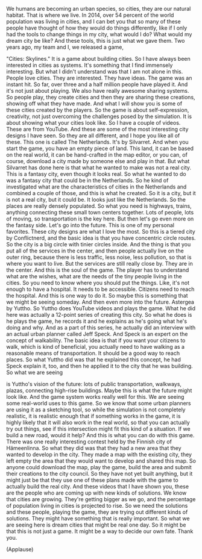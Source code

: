 
We humans are becoming an urban species,
so cities, they are our natural habitat.
That is where we live.
In 2014, over 54 percent
of the world population
was living in cities,
and I can bet you
that so many of these people have thought
of how they would do things differently,
like if I only had the tools
to change things in my city,
what would I do?
What would my dream city be like?
And these tools,
this is just what we gave them.
Two years ago, my team and I,
we released a game,

&quot;Cities: Skylines.&quot;
It is a game about building cities.
So I have always been
interested in cities as systems.
It&#39;s something that I find
immensely interesting.
But what I didn&#39;t understand
was that I am not alone in this.
People love cities.
They are interested. They have ideas.
The game was an instant hit.
So far, over three and a half
million people have played it.
And it&#39;s not just about playing.
We also have really awesome
sharing systems.
So people play, they create cities
and then they are sharing these creations,
showing off what they have made.
And what I will show you
is some of these cities
created by the players.
So the game is about self-expression,
creativity,
not just overcoming the challenges
posed by the simulation.
It is about showing
what your cities look like.
So I have a couple of videos.
These are from YouTube.
And these are some of the most
interesting city designs I have seen.
So they are all different,
and I hope you like all of these.
This one is called The Netherlands.
It&#39;s by Silvarret.
And when you start the game,
you have an empty piece of land.
This land, it can be based
on the real world,
it can be hand-crafted in the map editor,
or you can, of course, download
a city made by someone else
and play in that.
But what Silvarret has done here
is that what he wanted to make
was not a real city.
This is a fantasy city,
even though it looks real.
So what he wanted to do was a fantasy city
that could be in the Netherlands.
So he kind of investigated
what are the characteristics
of cities in the Netherlands
and combined a couple of those,
and this is what he created.
So it is a city,
but it is not a real city,
but it could be.
It looks just like the Netherlands.
So the places are really
densely populated.
So what you need is highways, trains,
anything connecting
these small town centers together.
Lots of people, lots of moving,
so transportation is the key here.
But then let&#39;s go even more
on the fantasy side.
Let&#39;s go into the future.
This is one of my personal favorites.
These city designs
are what I love the most.
So this is a tiered city by Conflictnerd,
and the basic idea is
that you have concentric circle routes.
So the city is a big circle
with tinier circles inside.
And the thing is that you put
all of the services in the center,
and then people actually live
on the outer ring,
because there is less traffic,
less noise, less pollution,
so that is where you want to live.
But the services
are still really close by.
They are in the center.
And this is the soul of the game.
The player has to understand
what are the wishes, what are the needs
of the tiny people living in the cities.
So you need to know
where you should put the things.
Like, it&#39;s not enough to have a hospital.
It needs to be accessible.
Citizens need to reach the hospital.
And this is one way to do it.
So maybe this is something
that we might be seeing someday.
And then even more into the future.
Astergea by Yuttho.
So Yuttho does YouTube videos
and plays the game.
What he did here
was actually a 12-point series
of creating this city.
So what he does is he plays the game,
he records it
and he explains as he&#39;s going
what he&#39;s doing and why.
And as a part of this series,
he actually did an interview
with an actual urban planner
called Jeff Speck.
And Speck is an expert
on the concept of walkability.
The basic idea is that
if you want your citizens to walk,
which is kind of beneficial,
you actually need to have walking
as a reasonable means of transportation.
It should be a good way to reach places.
So what Yuttho did
was that he explained this concept,
he had Speck explain it, too,
and then he applied it
to the city that he was building.
So what we are seeing

is Yuttho&#39;s vision of the future:
lots of public transportation,
walkways, plazas,
connecting high-rise buildings.
Maybe this is what
the future might look like.
And the game system
works really well for this.
We are seeing some
real-world uses to this game.
So we know that some urban planners
are using it as a sketching tool,
so while the simulation
is not completely realistic,
it is realistic enough
that if something works in the game,
it is highly likely that it
will also work in the real world,
so that you can actually try out things,
see if this intersection
might fit this kind of a situation.
If we build a new road, would it help?
And this is what you can do
with this game.
There was one really
interesting contest held
by the Finnish city of Hämeenlinna.
So what they did
was that they had a new area
that they wanted to develop in the city.
They made a map with the existing city,
they left empty the area
that they would want to develop
and shared this map.
So anyone could download the map,
play the game, build the area
and submit their creations
to the city council.
So they have not yet built anything,
but it might just be
that they use one of these plans
made with the game
to actually build the real city.
And these videos that I have shown you,
these are the people who are
coming up with new kinds of solutions.
We know that cities are growing.
They&#39;re getting bigger as we go,
and the percentage of population
living in cities is projected to rise.
So we need the solutions
and these people, playing the game,
they are trying out
different kinds of solutions.
They might have something
that is really important.
So what we are seeing here is dream cities
that might be real one day.
So it might be
that this is not just a game.
It might be a way
to decide our own fate.
Thank you.

(Applause)

